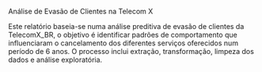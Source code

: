 Análise de Evasão de Clientes na Telecom X

Este relatório baseia-se numa análise preditiva de evasão de clientes da TelecomX_BR, o objetivo é identificar padrões de comportamento que influenciaram o cancelamento dos diferentes serviços oferecidos num período de 6 anos.  O processo inclui extração, transformação, limpeza dos dados e análise exploratória.


